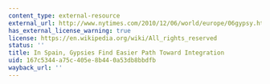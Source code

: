 ```yaml
---
content_type: external-resource
external_url: http://www.nytimes.com/2010/12/06/world/europe/06gypsy.html?pagewanted=all
has_external_license_warning: true
license: https://en.wikipedia.org/wiki/All_rights_reserved
status: ''
title: In Spain, Gypsies Find Easier Path Toward Integration
uid: 167c5344-a75c-405e-8b44-0a53db8bbdfb
wayback_url: ''
---
```

